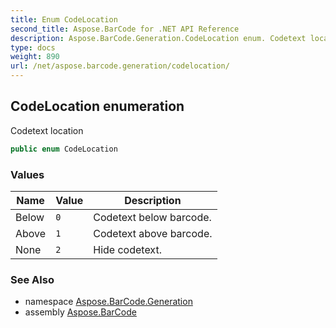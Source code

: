 ```yaml
---
title: Enum CodeLocation
second_title: Aspose.BarCode for .NET API Reference
description: Aspose.BarCode.Generation.CodeLocation enum. Codetext location
type: docs
weight: 890
url: /net/aspose.barcode.generation/codelocation/
---
```

## CodeLocation enumeration

Codetext location

```csharp
public enum CodeLocation
```

### Values

| Name | Value | Description |
| --- | --- | --- |
| Below | `0` | Codetext below barcode. |
| Above | `1` | Codetext above barcode. |
| None | `2` | Hide codetext. |

### See Also

* namespace [Aspose.BarCode.Generation](../../aspose.barcode.generation/)
* assembly [Aspose.BarCode](../../)


